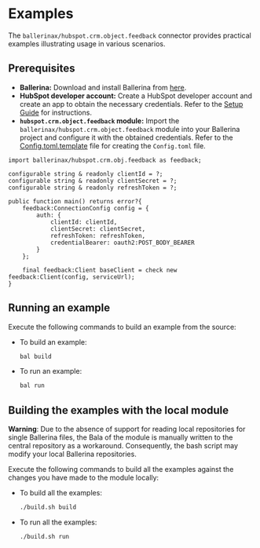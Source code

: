 # Examples

The `ballerinax/hubspot.crm.object.feedback` connector provides practical examples illustrating usage in various scenarios.

## Prerequisites

- **Ballerina:** Download and install Ballerina from [here](https://ballerina.io/downloads/).
- **HubSpot developer account:** Create a HubSpot developer account and create an app to obtain the necessary credentials. Refer to the [Setup Guide](../ballerina/Package.md) for instructions.
- **`hubspot.crm.object.feedback` module:** Import the `ballerinax/hubspot.crm.object.feedback` module into your Ballerina project and configure it with the obtained credentials. Refer to the [Config.toml.template](./feedback_review/Config.toml.template) file for creating the `Config.toml` file.

```
import ballerinax/hubspot.crm.obj.feedback as feedback;

configurable string & readonly clientId = ?;
configurable string & readonly clientSecret = ?;
configurable string & readonly refreshToken = ?;

public function main() returns error?{
    feedback:ConnectionConfig config = {
        auth: {
            clientId: clientId,
            clientSecret: clientSecret,
            refreshToken: refreshToken,
            credentialBearer: oauth2:POST_BODY_BEARER
        }
    };

    final feedback:Client baseClient = check new feedback:Client(config, serviceUrl);
}
```

## Running an example

Execute the following commands to build an example from the source:

* To build an example:

  ```bash
  bal build
  ```
* To run an example:

  ```bash
  bal run
  ```

## Building the examples with the local module

**Warning**: Due to the absence of support for reading local repositories for single Ballerina files, the Bala of the module is manually written to the central repository as a workaround. Consequently, the bash script may modify your local Ballerina repositories.

Execute the following commands to build all the examples against the changes you have made to the module locally:

* To build all the examples:

  ```bash
  ./build.sh build
  ```
* To run all the examples:

  ```bash
  ./build.sh run
  ```

